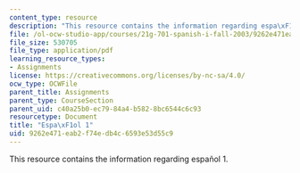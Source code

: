 ```yaml
---
content_type: resource
description: "This resource contains the information regarding espa\xF1ol 1."
file: /ol-ocw-studio-app/courses/21g-701-spanish-i-fall-2003/9262e471eab2f74edb4c6593e53d55c9_MIT21G_701F03_comp2.pdf
file_size: 530705
file_type: application/pdf
learning_resource_types:
- Assignments
license: https://creativecommons.org/licenses/by-nc-sa/4.0/
ocw_type: OCWFile
parent_title: Assignments
parent_type: CourseSection
parent_uid: c40a25b0-ec79-84a4-b582-8bc6544c6c93
resourcetype: Document
title: "Espa\xF1ol 1"
uid: 9262e471-eab2-f74e-db4c-6593e53d55c9
---
```

This resource contains the information regarding español 1.